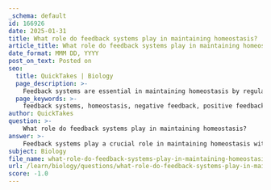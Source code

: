 ```yaml
---
_schema: default
id: 166926
date: 2025-01-31
title: What role do feedback systems play in maintaining homeostasis?
article_title: What role do feedback systems play in maintaining homeostasis?
date_format: MMM DD, YYYY
post_on_text: Posted on
seo:
  title: QuickTakes | Biology
  page_description: >-
    Feedback systems are essential in maintaining homeostasis by regulating physiological processes through negative and positive feedback mechanisms, enabling adaptation to environmental changes and coordinating complex functions within organisms.
  page_keywords: >-
    feedback systems, homeostasis, negative feedback, positive feedback, physiological processes, regulation, adaptation, temperature control, endocrine system, insulin, glucagon, childbirth, physiological parameters, internal environment
author: QuickTakes
question: >-
    What role do feedback systems play in maintaining homeostasis?
answer: >-
    Feedback systems play a crucial role in maintaining homeostasis within biological organisms. Homeostasis refers to the ability of an organism to maintain a stable internal environment despite external changes. Feedback mechanisms are integral to this process, as they help regulate physiological parameters such as temperature, pH, and nutrient levels.\n\n### Types of Feedback Mechanisms\n\n1. **Negative Feedback**: This is the most common type of feedback mechanism in biological systems. In negative feedback, a change in a physiological variable triggers a response that counteracts the initial change, thereby restoring balance. For example, when blood glucose levels rise after a meal, the pancreas releases insulin. Insulin facilitates the uptake of glucose by cells, lowering blood glucose levels back to a normal range. Conversely, when blood glucose levels drop, glucagon is released to increase glucose availability, demonstrating a negative feedback loop.\n\n2. **Positive Feedback**: Although less common, positive feedback mechanisms amplify a response until a specific outcome is achieved. An example of this is the process of childbirth. During labor, the release of oxytocin increases uterine contractions, which in turn stimulates more oxytocin release, enhancing the contractions until delivery occurs.\n\n### Importance of Feedback Systems\n\n- **Regulation of Physiological Processes**: Feedback systems are essential for regulating various physiological processes, including metabolism, temperature control, and fluid balance. For instance, the endocrine system utilizes hormones in feedback loops to maintain homeostasis, such as the regulation of metabolism through insulin and glucagon.\n\n- **Adaptation to Environmental Changes**: Feedback mechanisms allow organisms to adapt to changes in their environment. For example, if an organism is exposed to extreme temperatures, feedback systems will activate processes such as sweating or shivering to help maintain a stable internal temperature.\n\n- **Coordination of Complex Functions**: Feedback systems enable the coordination of complex biological functions across different systems within an organism. This coordination is vital for overall health and survival, as it ensures that various physiological processes work in harmony.\n\nIn summary, feedback systems are fundamental to the maintenance of homeostasis in living organisms. They provide the necessary regulatory mechanisms to respond to internal and external changes, ensuring that physiological processes remain balanced and functional.
subject: Biology
file_name: what-role-do-feedback-systems-play-in-maintaining-homeostasis.md
url: /learn/biology/questions/what-role-do-feedback-systems-play-in-maintaining-homeostasis
score: -1.0
---
```


&nbsp;